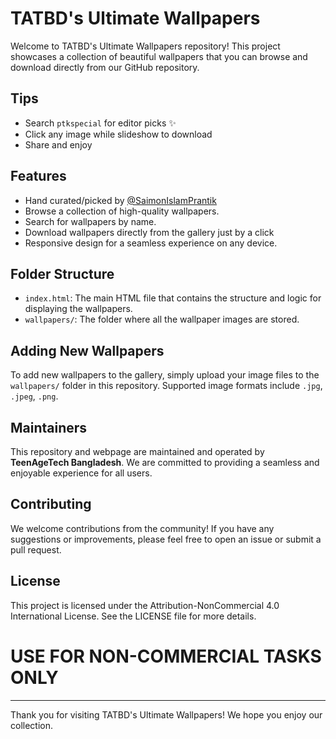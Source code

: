 # TATBD's Ultimate Wallpapers

Welcome to TATBD's Ultimate Wallpapers repository! This project showcases a collection of beautiful wallpapers that you can browse and download directly from our GitHub repository.

## Tips
- Search `ptkspecial` for editor picks ✨
- Click any image while slideshow to download
- Share and enjoy
## Features
- Hand curated/picked by [@SaimonIslamPrantik](https://github.com/SaimonIslamPrantik) 
- Browse a collection of high-quality wallpapers.
- Search for wallpapers by name.
- Download wallpapers directly from the gallery just by a click
- Responsive design for a seamless experience on any device.

## Folder Structure

- `index.html`: The main HTML file that contains the structure and logic for displaying the wallpapers.
- `wallpapers/`: The folder where all the wallpaper images are stored.

## Adding New Wallpapers

To add new wallpapers to the gallery, simply upload your image files to the `wallpapers/` folder in this repository. Supported image formats include `.jpg`, `.jpeg`, `.png`.

## Maintainers

This repository and webpage are maintained and operated by **TeenAgeTech Bangladesh**. We are committed to providing a seamless and enjoyable experience for all users.

## Contributing

We welcome contributions from the community! If you have any suggestions or improvements, please feel free to open an issue or submit a pull request.

## License

This project is licensed under the Attribution-NonCommercial 4.0 International License. See the LICENSE file for more details.

# USE FOR NON-COMMERCIAL TASKS ONLY

---
Thank you for visiting TATBD's Ultimate Wallpapers! We hope you enjoy our collection.
